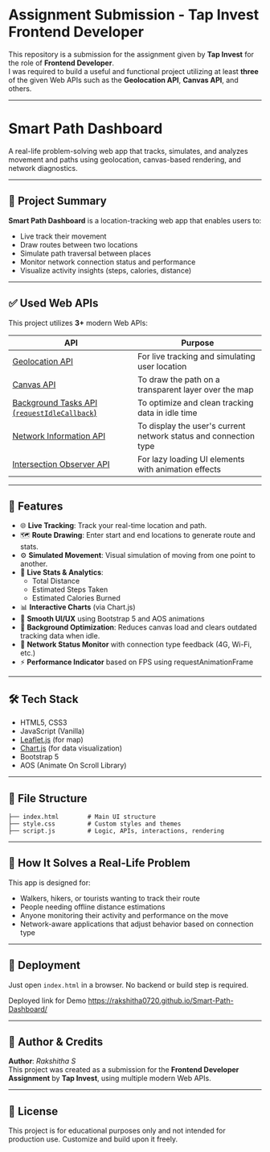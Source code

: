 # Assignment Submission - Tap Invest Frontend Developer 

This repository is a submission for the assignment given by **Tap Invest** for the role of **Frontend Developer**.  
I was required to build a useful and functional project utilizing at least **three** of the given Web APIs such as the **Geolocation API**, **Canvas API**, and others.

---

#  Smart Path Dashboard

A real-life problem-solving web app that tracks, simulates, and analyzes movement and paths using geolocation, canvas-based rendering, and network diagnostics.

---

## 📌 Project Summary

**Smart Path Dashboard** is a location-tracking web app that enables users to:
- Live track their movement
- Draw routes between two locations
- Simulate path traversal between places
- Monitor network connection status and performance
- Visualize activity insights (steps, calories, distance)

---

## ✅ Used Web APIs

This project utilizes **3+** modern Web APIs:

| API | Purpose |
|-----|---------|
| [Geolocation API](https://developer.mozilla.org/en-US/docs/Web/API/Geolocation_API) | For live tracking and simulating user location |
| [Canvas API](https://developer.mozilla.org/en-US/docs/Web/API/Canvas_API) | To draw the path on a transparent layer over the map |
| [Background Tasks API (`requestIdleCallback`)](https://developer.mozilla.org/en-US/docs/Web/API/Background_Tasks_API) | To optimize and clean tracking data in idle time |
| [Network Information API](https://developer.mozilla.org/en-US/docs/Web/API/Network_Information_API) | To display the user's current network status and connection type |
| [Intersection Observer API](https://developer.mozilla.org/en-US/docs/Web/API/Intersection_Observer_API) | For lazy loading UI elements with animation effects |

---

## 🚀 Features

- 🌐 **Live Tracking**: Track your real-time location and path.
- 🗺️ **Route Drawing**: Enter start and end locations to generate route and stats.
- ⚙️ **Simulated Movement**: Visual simulation of moving from one point to another.
- 🧮 **Live Stats & Analytics**:
  - Total Distance
  - Estimated Steps Taken
  - Estimated Calories Burned
- 📊 **Interactive Charts** (via Chart.js)
- 🎨 **Smooth UI/UX** using Bootstrap 5 and AOS animations
- 🧠 **Background Optimization**: Reduces canvas load and clears outdated tracking data when idle.
- 📶 **Network Status Monitor** with connection type feedback (4G, Wi-Fi, etc.)
- ⚡ **Performance Indicator** based on FPS using requestAnimationFrame

---

## 🛠️ Tech Stack

- HTML5, CSS3
- JavaScript (Vanilla)
- [Leaflet.js](https://leafletjs.com/) (for map)
- [Chart.js](https://www.chartjs.org/) (for data visualization)
- Bootstrap 5
- AOS (Animate On Scroll Library)

---

## 📂 File Structure

```
├── index.html        # Main UI structure
├── style.css         # Custom styles and themes
├── script.js         # Logic, APIs, interactions, rendering
```

---

## 🧠 How It Solves a Real-Life Problem

This app is designed for:
- Walkers, hikers, or tourists wanting to track their route
- People needing offline distance estimations
- Anyone monitoring their activity and performance on the move
- Network-aware applications that adjust behavior based on connection type

---

## 🔗 Deployment

Just open `index.html` in a browser. No backend or build step is required.

 Deployed link for Demo https://rakshitha0720.github.io/Smart-Path-Dashboard/ 

---

## 📅 Author & Credits

**Author**: *Rakshitha S*  
This project was created as a submission for the **Frontend Developer Assignment** by **Tap Invest**, using multiple modern Web APIs.

---

## 📝 License

This project is for educational purposes only and not intended for production use. Customize and build upon it freely.
